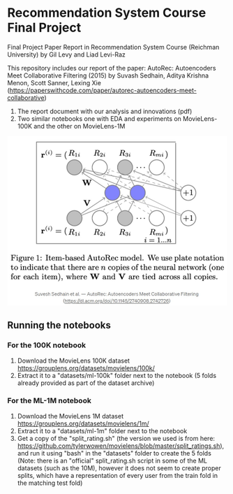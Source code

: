 # Recommendation System Course Final Project
Final Project Paper Report in Recommendation System Course (Reichman University)
by Gil Levy and Liad Levi-Raz

This repository includes our report of the paper: AutoRec: Autoencoders Meet Collaborative Filtering
(2015) by Suvash Sedhain, Aditya Krishna Menon, Scott Sanner, Lexing Xie (https://paperswithcode.com/paper/autorec-autoencoders-meet-collaborative)

1. The report document with our analysis and innovations (pdf)
2. Two similar notebooks one with EDA and experiments on MovieLens-100K and the other on MovieLens-1M

![AutoRec](autorec.jpg?raw=true "AutoRec Architechture")

## Running the notebooks

### For the 100K notebook
1. Download the MovieLens 100K dataset https://grouplens.org/datasets/movielens/100k/
2. Extract it to a "datasets/ml-100k" folder next to the notebook (5 folds already provided as part of the dataset archive)

### For the ML-1M notebook
1. Download the MovieLens 1M dataset https://grouplens.org/datasets/movielens/1m/
2. Extract it to a "datasets/ml-1m" folder next to the notebook
3. Get a copy of the "split_rating.sh" (the version we used is from here: https://github.com/tylerwowen/movielens/blob/master/split_ratings.sh), and run it using "bash" in the "datasets" folder to create the 5 folds 
(Note: there is an "official" split_rating.sh script in some of the ML datasets (such as the 10M), however it does not seem to create proper splits, which have a representation of every user from the train fold in the matching test fold)

